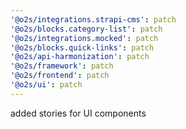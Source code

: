 ```yaml
---
'@o2s/integrations.strapi-cms': patch
'@o2s/blocks.category-list': patch
'@o2s/integrations.mocked': patch
'@o2s/blocks.quick-links': patch
'@o2s/api-harmonization': patch
'@o2s/framework': patch
'@o2s/frontend': patch
'@o2s/ui': patch
---
```


added stories for UI components
